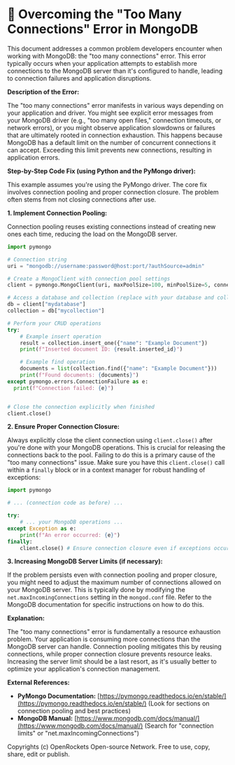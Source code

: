 # 🐞 Overcoming the "Too Many Connections" Error in MongoDB


This document addresses a common problem developers encounter when working with MongoDB: the "too many connections" error.  This error typically occurs when your application attempts to establish more connections to the MongoDB server than it's configured to handle, leading to connection failures and application disruptions.

**Description of the Error:**

The "too many connections" error manifests in various ways depending on your application and driver.  You might see explicit error messages from your MongoDB driver (e.g., "too many open files," connection timeouts, or network errors), or you might observe application slowdowns or failures that are ultimately rooted in connection exhaustion. This happens because MongoDB has a default limit on the number of concurrent connections it can accept.  Exceeding this limit prevents new connections, resulting in application errors.


**Step-by-Step Code Fix (using Python and the PyMongo driver):**

This example assumes you're using the PyMongo driver.  The core fix involves connection pooling and proper connection closure.  The problem often stems from not closing connections after use.

**1. Implement Connection Pooling:**

Connection pooling reuses existing connections instead of creating new ones each time, reducing the load on the MongoDB server.

```python
import pymongo

# Connection string
uri = "mongodb://username:password@host:port/?authSource=admin"

# Create a MongoClient with connection pool settings
client = pymongo.MongoClient(uri, maxPoolSize=100, minPoolSize=5, connectTimeoutMS=30000, socketTimeoutMS=30000)

# Access a database and collection (replace with your database and collection names)
db = client["mydatabase"]
collection = db["mycollection"]

# Perform your CRUD operations
try:
    # Example insert operation
    result = collection.insert_one({"name": "Example Document"})
    print(f"Inserted document ID: {result.inserted_id}")

    # Example find operation
    documents = list(collection.find({"name": "Example Document"}))
    print(f"Found documents: {documents}")
except pymongo.errors.ConnectionFailure as e:
  print(f"Connection failed: {e}")


# Close the connection explicitly when finished
client.close()

```


**2. Ensure Proper Connection Closure:**

Always explicitly close the client connection using `client.close()` after you're done with your MongoDB operations.  This is crucial for releasing the connections back to the pool. Failing to do this is a primary cause of the "too many connections" issue.  Make sure you have this `client.close()` call within a `finally` block or in a context manager for robust handling of exceptions:


```python
import pymongo

# ... (connection code as before) ...

try:
    # ... your MongoDB operations ...
except Exception as e:
    print(f"An error occurred: {e}")
finally:
    client.close() # Ensure connection closure even if exceptions occur

```


**3. Increasing MongoDB Server Limits (if necessary):**

If the problem persists even with connection pooling and proper closure, you might need to adjust the maximum number of connections allowed on your MongoDB server. This is typically done by modifying the `net.maxIncomingConnections` setting in the `mongod.conf` file.  Refer to the MongoDB documentation for specific instructions on how to do this.

**Explanation:**

The "too many connections" error is fundamentally a resource exhaustion problem.  Your application is consuming more connections than the MongoDB server can handle.  Connection pooling mitigates this by reusing connections, while proper connection closure prevents resource leaks. Increasing the server limit should be a last resort, as it's usually better to optimize your application's connection management.

**External References:**

* **PyMongo Documentation:** [https://pymongo.readthedocs.io/en/stable/](https://pymongo.readthedocs.io/en/stable/)  (Look for sections on connection pooling and best practices)
* **MongoDB Manual:** [https://www.mongodb.com/docs/manual/](https://www.mongodb.com/docs/manual/) (Search for "connection limits" or "net.maxIncomingConnections")


Copyrights (c) OpenRockets Open-source Network. Free to use, copy, share, edit or publish.

